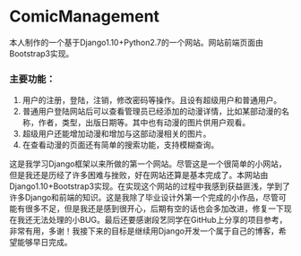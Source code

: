 # ComicManagement

本人制作的一个基于Django1.10+Python2.7的一个网站。网站前端页面由Bootstrap3实现。
### 主要功能：
1. 用户的注册，登陆，注销，修改密码等操作。且设有超级用户和普通用户。
2. 普通用户登陆网站后可以查看管理员已经添加的动漫详情，比如某部动漫的名称，作者，类型，出版日期等。其中也有动漫的图片供用户观看。
3. 超级用户还能增加动漫和增加与这部动漫相关的图片。
4. 在查看动漫的页面还有简单的搜索功能，支持模糊查询。



这是我学习Django框架以来所做的第一个网站。尽管这是一个很简单的小网站，但是我还是历经了许多困难与挫败，好在网站还算是基本完成了。本网站由Django1.10+Bootstrap3实现。在实现这个网站的过程中我感到获益匪浅，学到了许多Django和前端的知识。这是我除了毕业设计外第一个完成的小作品，尽管可能有很多不足，但是我还是感到很开心，后期有空的话也会多加改进，修复一下现在我还无法处理的小BUG。最后还要感谢段艺同学在GitHub上分享的项目参考，非常有用，多谢！我接下来的目标是继续用Django开发一个属于自己的博客，希望能够早日完成。


